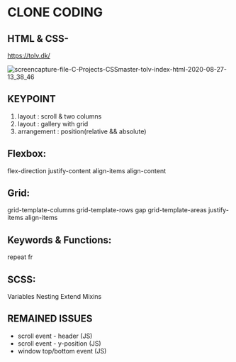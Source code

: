# CLONE CODING
## HTML & CSS-
https://tolv.dk/

![screencapture-file-C-Projects-CSSmaster-tolv-index-html-2020-08-27-13_38_46](https://user-images.githubusercontent.com/45188497/91385127-2bab1b00-e86b-11ea-951e-0676e738393d.jpg)

## KEYPOINT

1. layout : scroll & two columns
2. layout : gallery with grid
3. arrangement : position(relative && absolute)

## Flexbox:
 flex-direction
 justify-content
 align-items
 align-content  
   
## Grid:
 grid-template-columns
 grid-template-rows
 gap
 grid-template-areas
 justify-items
 align-items  

## Keywords & Functions:
 repeat
 fr  

## SCSS:
 Variables
 Nesting
 Extend
 Mixins

 ## REMAINED ISSUES
 - scroll event - header  (JS)  
 - scroll event - y-position (JS)  
 - window top/bottom event (JS)